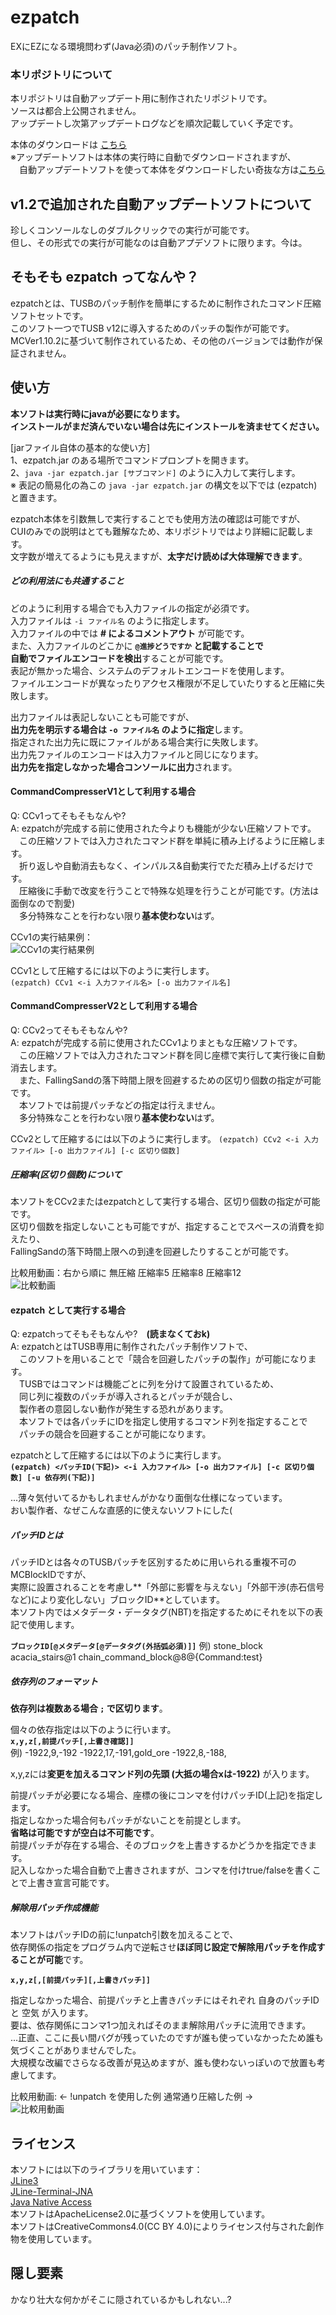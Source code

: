 # ezpatch
EXにEZになる環境問わず(Java必須)のパッチ制作ソフト。

### 本リポジトリについて
本リポジトリは自動アップデート用に制作されたリポジトリです。  
ソースは都合上公開されません。  
アップデートし次第アップデートログなどを順次記載していく予定です。  

本体のダウンロードは [こちら](ezpatch.jar?raw=true)  
※アップデートソフトは本体の実行時に自動でダウンロードされますが、  
　自動アップデートソフトを使って本体をダウンロードしたい奇抜な方は[こちら](updater.jar?raw=true)

## v1.2で追加された自動アップデートソフトについて

珍しくコンソールなしのダブルクリックでの実行が可能です。  
但し、その形式での実行が可能なのは自動アプデソフトに限ります。今は。

## そもそも ezpatch ってなんや？
ezpatchとは、TUSBのパッチ制作を簡単にするために制作されたコマンド圧縮ソフトセットです。  
このソフト一つでTUSB v12に導入するためのパッチの製作が可能です。  
MCVer1.10.2に基づいて制作されているため、その他のバージョンでは動作が保証されません。  

## 使い方

**本ソフトは実行時にjavaが必要になります。  
インストールがまだ済んでいない場合は先にインストールを済ませてください。**  
  
[jarファイル自体の基本的な使い方]  
1、ezpatch.jar のある場所でコマンドプロンプトを開きます。  
2、`java -jar ezpatch.jar [サブコマンド]` のように入力して実行します。  
※ 表記の簡易化の為この `java -jar ezpatch.jar` の構文を以下では (ezpatch) と置きます。  
  
ezpatch本体を引数無しで実行することでも使用方法の確認は可能ですが、  
CUIのみでの説明はとても難解なため、本リポジトリではより詳細に記載します。  
文字数が増えてるようにも見えますが、**太字だけ読めば大体理解できます**。

##### どの利用法にも共通すること

どのように利用する場合でも入力ファイルの指定が必須です。  
入力ファイルは `-i ファイル名` のように指定します。  
入力ファイルの中では **# によるコメントアウト** が可能です。  
また、入力ファイルのどこかに **`@進捗どうですか` と記載することで  
自動でファイルエンコードを検出**することが可能です。  
表記が無かった場合、システムのデフォルトエンコードを使用します。  
ファイルエンコードが異なったりアクセス権限が不足していたりすると圧縮に失敗します。  
  
出力ファイルは表記しないことも可能ですが、  
**出力先を明示する場合は `-o ファイル名` のように指定**します。  
指定された出力先に既にファイルがある場合実行に失敗します。  
出力先ファイルのエンコードは入力ファイルと同じになります。  
**出力先を指定しなかった場合コンソールに出力**されます。

#### CommandCompresserV1として利用する場合

Q: CCv1ってそもそもなんや?  
A: ezpatchが完成する前に使用された今よりも機能が少ない圧縮ソフトです。  
　この圧縮ソフトでは入力されたコマンド群を単純に積み上げるように圧縮します。  
　折り返しや自動消去もなく、インパルス&自動実行でただ積み上げるだけです。  
　圧縮後に手動で改変を行うことで特殊な処理を行うことが可能です。(方法は面倒なので割愛)  
　多分特殊なことを行わない限り**基本使わない**はず。
  
CCv1の実行結果例：  
![CCv1の実行結果例](pic/ccv1.gif)
  
CCv1として圧縮するには以下のように実行します。  
`(ezpatch) CCv1 <-i 入力ファイル名> [-o 出力ファイル名]`  

#### CommandCompresserV2として利用する場合

Q: CCv2ってそもそもなんや?  
A: ezpatchが完成する前に使用されたCCv1よりまともな圧縮ソフトです。  
　この圧縮ソフトでは入力されたコマンド群を同じ座標で実行して実行後に自動消去します。  
　また、FallingSandの落下時間上限を回避するための区切り個数の指定が可能です。  
　本ソフトでは前提パッチなどの指定は行えません。  
　多分特殊なことを行わない限り**基本使わない**はず。  

CCv2として圧縮するには以下のように実行します。
`(ezpatch) CCv2 <-i 入力ファイル> [-o 出力ファイル] [-c 区切り個数]`

##### 圧縮率(区切り個数)について

本ソフトをCCv2またはezpatchとして実行する場合、区切り個数の指定が可能です。  
区切り個数を指定しないことも可能ですが、指定することでスペースの消費を抑えたり、  
FallingSandの落下時間上限への到達を回避したりすることが可能です。  
  
比較用動画：右から順に 無圧縮 圧縮率5 圧縮率8 圧縮率12  
![比較動画](pic/ccv2.gif)

#### ezpatch として実行する場合

Q: ezpatchってそもそもなんや?　**(読まなくておk)**  
A: ezpatchとはTUSB専用に制作されたパッチ制作ソフトで、  
　このソフトを用いることで「競合を回避したパッチの製作」が可能になります。  
　TUSBではコマンドは機能ごとに列を分けて設置されているため、  
　同じ列に複数のパッチが導入されるとパッチが競合し、  
　製作者の意図しない動作が発生する恐れがあります。  
　本ソフトでは各パッチにIDを指定し使用するコマンド列を指定することで  
　パッチの競合を回避することが可能になります。  
  
ezpatchとして圧縮するには以下のように実行します。  
**`(ezpatch) <パッチID(下記)> <-i 入力ファイル> [-o 出力ファイル] [-c 区切り個数] [-u 依存列(下記)]`**  
  
...薄々気付いてるかもしれませんがかなり面倒な仕様になっています。  
おい製作者、なぜこんな直感的に使えないソフトにした(  

##### パッチIDとは

パッチIDとは各々のTUSBパッチを区別するために用いられる重複不可のMCBlockIDですが、  
実際に設置されることを考慮し**「外部に影響を与えない」「外部干渉(赤石信号など)により変化しない」ブロックID**としています。  
本ソフト内ではメタデータ・データタグ(NBT)を指定するためにそれを以下の表記で使用します。  
  
**`ブロックID[@メタデータ[@データタグ(外括弧必須)]]`**
例) stone_block
    acacia_stairs@1
    chain_command_block@8@{Command:test}

##### 依存列のフォーマット

**依存列は複数ある場合 `;` で区切ります**。  
  
個々の依存指定は以下のように行います。  
**`x,y,z[,前提パッチ[,上書き確認]]`**  
例) -1922,9,-192
    -1922,17,-191,gold_ore
    -1922,8,-188,

x,y,zには**変更を加えるコマンド列の先頭 (大抵の場合xは-1922)** が入ります。  
  
前提パッチが必要になる場合、座標の後にコンマを付けパッチID(上記)を指定します。  
指定しなかった場合何もパッチがないことを前提とします。  
**省略は可能ですが空白は不可能です**。  
前提パッチが存在する場合、そのブロックを上書きするかどうかを指定できます。  
記入しなかった場合自動で上書きされますが、コンマを付けtrue/falseを書くことで上書き宣言可能です。  

##### 解除用パッチ作成機能

本ソフトはパッチIDの前に!unpatch引数を加えることで、  
依存関係の指定をプログラム内で逆転させ**ほぼ同じ設定で解除用パッチを作成することが可能**です。  
  
**`x,y,z[,[前提パッチ][,上書きパッチ]]`**  
  
指定しなかった場合、前提パッチと上書きパッチにはそれぞれ 自身のパッチID と 空気 が入ります。  
要は、依存関係にコンマ1つ加えればそのまま解除用パッチに流用できます。  
...正直、ここに長い間バグが残っていたのですが誰も使っていなかったため誰も気づくことがありませんでした。  
   大規模な改編でさらなる改善が見込めますが、誰も使わないっぽいので放置も考慮してます。  
  
比較用動画:  ← !unpatch を使用した例 通常通り圧縮した例 →  
![比較用動画](pic/ccv3.gif)

## ライセンス

本ソフトには以下のライブラリを用いています：  
[JLine3](https://github.com/jline/jline3)  
[JLine-Terminal-JNA](https://mvnrepository.com/artifact/org.jline/jline-terminal-jna)  
[Java Native Access](https://github.com/java-native-access/jna)  
本ソフトはApacheLicense2.0に基づくソフトを使用しています。  
本ソフトはCreativeCommons4.0(CC BY 4.0)によりライセンス付与された創作物を使用しています。

## 隠し要素

かなり壮大な何かがそこに隠されているかもしれない...?
